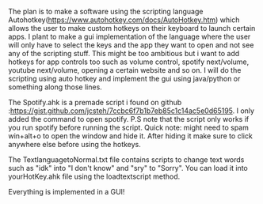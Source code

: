 The plan is to make a software using the scripting language Autohotkey(https://www.autohotkey.com/docs/AutoHotkey.htm) which allows the user to make custom hotkeys on their keyboard to launch certain apps.
I plant to make a gui implementation of the language where the user will only have to select the keys and the app they want to open and 
not see any of the scripting stuff.
This might be too ambitious but i want to add hotkeys for app controls too such as volume control, spotify next/volume, youtube next/volume,
opening a certain website and so on.
I will do the scripting using auto hotkey and implement the gui using java/python or something along those lines.





The Spotify.ahk is a premade script i found on github :https://gist.github.com/jcsteh/7ccbc6f7b1b7eb85c1c14ac5e0d65195.
I only added the command to open spotify.
P.S note that the script only works if you run spotify before running the script.
Quick note: might need to spam win+alt+o to open the window and hide it. After hiding it make sure to click anywhere else before using the hotkeys.

The TextlanguagetoNormal.txt file contains scripts to change text words such as "idk" into "I don't know" and "sry" to "Sorry". You can load it into yourHotKey.ahk file using the loadtextscript method.

Everything is implemented in a GUI!
